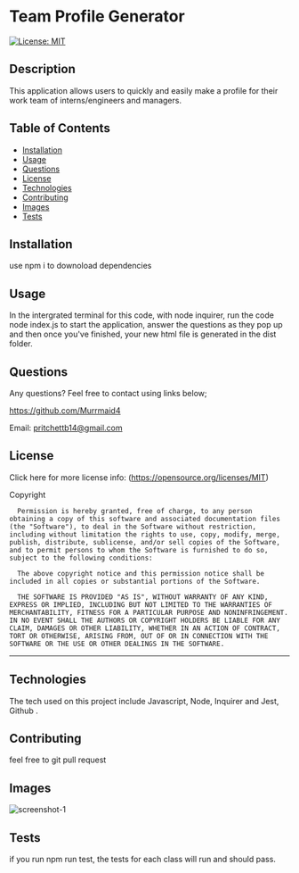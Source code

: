 # Team Profile Generator

  [![License: MIT](https://img.shields.io/badge/License-MIT-yellow.svg)](https://opensource.org/licenses/MIT) 

## Description

This application allows users to quickly and easily make a profile for their work team of interns/engineers and managers. 

## Table of Contents 

  - [Installation](#installation)
  - [Usage](#usage)
  - [Questions](#questions)
  - [License](#license)
  - [Technologies](#technologies)
  - [Contributing](#contributing)
  - [Images](#images)
  - [Tests](#tests)

## Installation

use npm i to downoload dependencies 
 
## Usage
In the intergrated terminal for this code, with node inquirer, run the code node index.js to start the application, answer the questions as they pop up and then once you've finished, your new html file is generated in the dist folder. 
 
## Questions
  Any questions? Feel free to contact using links below;

  https://github.com/Murrmaid4
  
  Email: pritchettb14@gmail.com
  
## License
  Click here for more license info: (https://opensource.org/licenses/MIT)

   Copyright 

      Permission is hereby granted, free of charge, to any person obtaining a copy of this software and associated documentation files (the "Software"), to deal in the Software without restriction, including without limitation the rights to use, copy, modify, merge, publish, distribute, sublicense, and/or sell copies of the Software, and to permit persons to whom the Software is furnished to do so, subject to the following conditions:
      
      The above copyright notice and this permission notice shall be included in all copies or substantial portions of the Software.
      
      THE SOFTWARE IS PROVIDED "AS IS", WITHOUT WARRANTY OF ANY KIND, EXPRESS OR IMPLIED, INCLUDING BUT NOT LIMITED TO THE WARRANTIES OF MERCHANTABILITY, FITNESS FOR A PARTICULAR PURPOSE AND NONINFRINGEMENT. IN NO EVENT SHALL THE AUTHORS OR COPYRIGHT HOLDERS BE LIABLE FOR ANY CLAIM, DAMAGES OR OTHER LIABILITY, WHETHER IN AN ACTION OF CONTRACT, TORT OR OTHERWISE, ARISING FROM, OUT OF OR IN CONNECTION WITH THE SOFTWARE OR THE USE OR OTHER DEALINGS IN THE SOFTWARE.

  ---
  
## Technologies

The tech used on this project include Javascript, Node, Inquirer and Jest, Github .

## Contributing
 feel free to git pull request 

## Images
![screenshot-1](https://user-images.githubusercontent.com/78389456/115448932-42322800-a1e8-11eb-9594-f14c6d5eb0f4.jpg)

 
## Tests
 if you run npm run test, the tests for each class will run and should pass. 

 
